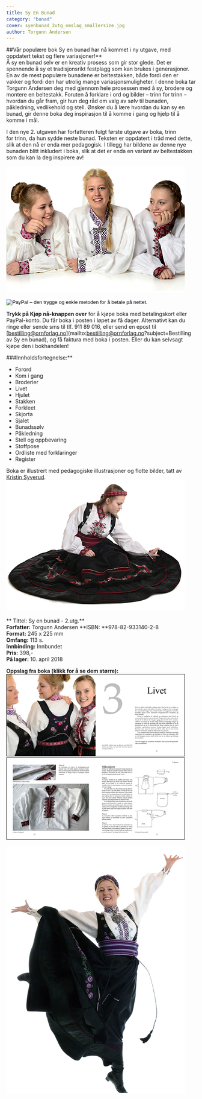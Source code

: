 ```yaml
---
title: Sy En Bunad
category: "bunad"
cover: syenbunad_2utg_omslag_smallersize.jpg
author: Torgunn Andersen
---
```

##Vår populære bok Sy en bunad har nå kommet i ny utgave, med oppdatert tekst og flere variasjoner!**  
Å sy en bunad selv er en kreativ prosess som gir stor glede. Det er spennende å sy et tradisjonsrikt festplagg som kan brukes i generasjoner. En av de mest populære bunadene er beltestakken, både fordi den er vakker og fordi den har utrolig mange variasjonsmuligheter. I denne boka tar Torgunn Andersen deg med gjennom hele prosessen med å sy, brodere og montere en beltestakk. Foruten å forklare i ord og bilder – trinn for trinn – hvordan du går fram, gir hun deg råd om valg av sølv til bunaden, påkledning, vedlikehold og stell. Ønsker du å lære hvordan du kan sy en bunad, gir denne boka deg inspirasjon til å komme i gang og hjelp til å komme i mål.

I den nye 2. utgaven har forfatteren fulgt første utgave av boka, trinn for trinn, da hun sydde neste bunad. Teksten er oppdatert i tråd med dette, slik at den nå er enda mer pedagogisk. I tillegg har bildene av denne nye bunaden blitt inkludert i boka, slik at det er enda en variant av beltestakken som du kan la deg inspirere av!

![](./Broderier.png)

<form action="https://www.paypal.com/cgi-bin/webscr" method="post" target="_top"><input name="cmd" type="hidden" value="_s-xclick"> <input name="hosted_button_id" type="hidden" value="5PPDRP3X3QSPU"> <input alt="PayPal – den trygge og enkle metoden for å betale på nettet." border="0" name="submit" src="https://www.paypalobjects.com/no_NO/NO/i/btn/btn_buynowCC_LG.gif" type="image"> </form>

**Trykk på Kjøp nå-knappen over** for å kjøpe boka med betalingskort eller PayPal-konto. Du får boka i posten i løpet av få dager. Alternativt kan du ringe eller sende sms til tlf. 911 89 016, eller send en epost til [bestilling@ornforlag.no](mailto:bestilling@ornforlag.no?subject=Bestilling av Sy en bunad), og få faktura med boka i posten. Eller du kan selvsagt kjøpe den i bokhandelen!

###Innholdsfortegnelse:**

*   Forord
*   Kom i gang
*   Broderier
*   Livet
*   Hjulet
*   Stakken
*   Forkleet
*   Skjorta
*   Sjalet
*   Bunadssølv
*   Påkledning
*   Stell og oppbevaring
*   Stoffpose
*   Ordliste med forklaringer
*   Register

Boka er illustrert med pedagogiske illustrasjoner og flotte bilder, tatt av [Kristin Syverud](http://www.syverudfoto.no/).  
![](./Hjulet.png)

** Tittel: Sy en bunad - 2.utg.**  
**Forfatter:** Torgunn Andersen 
**ISBN: **978-82-933140-2-8  
**Format:** 245 x 225 mm  
**Omfang:** 113 s.  
**Innbinding:** Innbundet  
**Pris:** 398,-  
**På lager:** 10. april 2018

**Oppslag fra boka (klikk for å se dem større):**  
[![](./Sy_en_bunad_materie_s26-27_small.jpg)](./Sy_en_bunad_materie_s26-27_med.jpg)  
[![](./Sy_en_bunad_materie_s72-73_small.jpg)](./Sy_en_bunad_materie_s72-73_med.jpg)

![](./KomIgang.png)